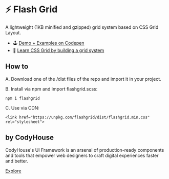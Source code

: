 # ⚡️ Flash Grid

A lightweight (1KB minified and gzipped) grid system based on CSS Grid Layout.

- 🕹 [Demo + Examples on Codepen](https://codepen.io/collection/nRjWNN)
- 📝 [Learn CSS Grid by building a grid system](https://dev.to/codyhouse/flash-grid-learn-css-grid-by-building-a-grid-system-2c4f)

## How to

A. Download one of the /dist files of the repo and import it in your project.

B. Install via npm and import flashgrid.scss:

```
npm i flashgrid
```

C. Use via CDN:

```
<link href="https://unpkg.com/flashgrid/dist/flashgrid.min.css" rel="stylesheet">
```

## by CodyHouse

CodyHouse's UI Framework is an arsenal of production-ready components and tools that empower web designers to craft digital experiences faster and better.

[Explore](https://codyhouse.co/ds/components)
